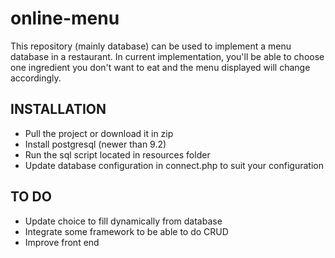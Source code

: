   # online-menu
This repository (mainly database) can be used to implement a menu database in a restaurant. 
In current implementation, you'll be able to choose one ingredient you don't want to eat and the menu displayed will change accordingly.

INSTALLATION
------------
- Pull the project or download it in zip
- Install postgresql (newer than 9.2)
- Run the sql script located in resources folder
- Update database configuration in connect.php to suit your configuration

TO DO
-----
- Update choice to fill dynamically from database
- Integrate some framework to be able to do CRUD
- Improve front end